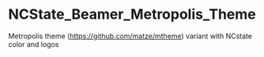 # NCState_Beamer_Metropolis_Theme

Metropolis theme (https://github.com/matze/mtheme) variant with NCstate color and logos
